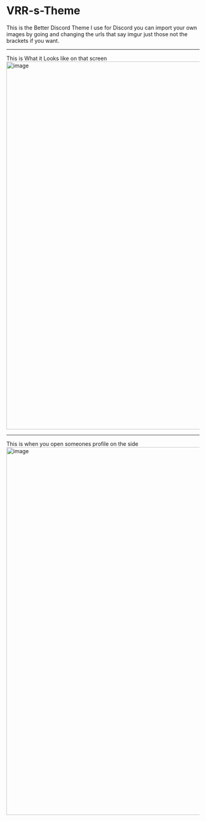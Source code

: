 # VRR-s-Theme
This is the Better Discord Theme I use for Discord you can import your own images by going and changing the urls that say imgur just those not the brackets if you want.

__________________________________________________________________________________________________________________________________________________________________________
This is What it Looks like on that screen
<img width="960" alt="image" src="https://github.com/VRR766/VRR-s-Theme/assets/139027273/034671f5-8ca9-4c19-badc-4d124b3c263a">



__________________________________________________________________________________________________________________________________________________________________________

This is when you open someones profile on the side
<img width="960" alt="image" src="https://github.com/VRR766/VRR-s-Theme/assets/139027273/3f36c794-fe11-4aef-8658-4073bd898819">

